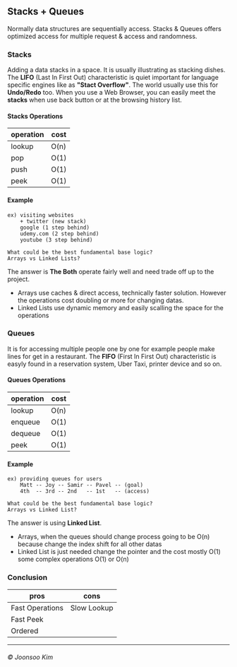 ## Stacks + Queues
Normally data structures are sequentially access. Stacks & Queues offers optimized access for multiple request & access and randomness.

### Stacks
Adding a data stacks in a space. It is usually illustrating as stacking dishes. The **LIFO** (Last In First Out) characteristic is quiet important for language specific engines like as **"Stact Overflow"**.
The world usually use this for **Undo/Redo** too. When you use a Web Browser, you can easily meet the **stacks** when use back button or at the browsing history list. 

#### Stacks Operations
| operation | cost |
|---|---|
| lookup | O(n) |
| pop | O(1) |
| push | O(1) |
| peek | O(1) |

#### Example

    ex) visiting websites
        + twitter (new stack)
        google (1 step behind)
        udemy.com (2 step behind)
        youtube (3 step behind)

    What could be the best fundamental base logic?
    Arrays vs Linked Lists?

The answer is **The Both** operate fairly well and need trade off up to the project.
- Arrays use caches & direct access, technically faster solution. However the operations cost doubling or more for changing datas.
- Linked Lists use dynamic memory and easily scalling the space for the operations 


### Queues
It is for accessing multiple people one by one for example people make lines for get in a restaurant.  The **FIFO** (First In First Out) characteristic is easyly found in a reservation system, Uber Taxi, printer device and so on.

#### Queues Operations
| operation | cost |
|---|---|
| lookup | O(n) |
| enqueue | O(1) |
| dequeue | O(1) |
| peek | O(1) |

#### Example
    ex) providing queues for users
        Matt -- Joy -- Samir -- Pavel -- (goal)
        4th  -- 3rd -- 2nd   -- 1st   -- (access)
 
    What could be the best fundamental base logic?
    Arrays vs Linked List?

The answer is using **Linked List**.
- Arrays, when the queues should change process going to be O(n) because change the index shift for all other datas
- Linked List is just needed change the pointer and the cost mostly O(1) some complex operations O(1) or O(n)

### Conclusion
| pros | cons |
|---|---|
| Fast Operations | Slow Lookup |
| Fast Peek |
| Ordered |

---
###### &copy; Joonsoo Kim